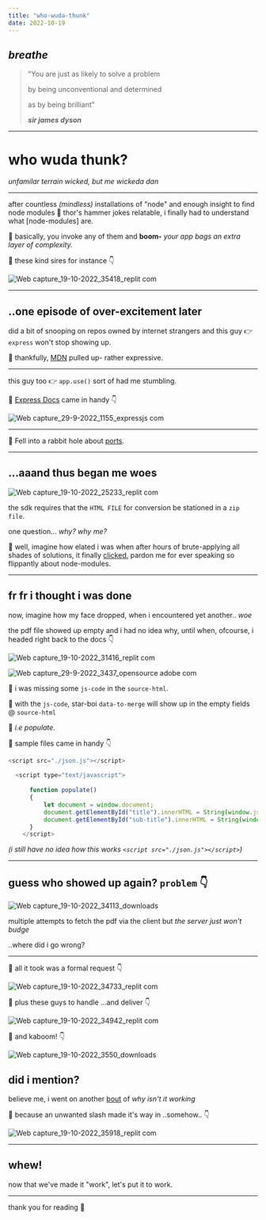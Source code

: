 ```yaml
---
title: "who-wuda-thunk"
date: 2022-10-19
---
```



## _breathe_ 
>"You are just as likely to solve a problem
>
>by being unconventional and determined
>
>as by being brilliant"
>  
>  _**sir james dyson**_

***

# who wuda thunk?

_unfamilar terrain wicked, but me wickeda dan_

***

after countless _(mindless)_ installations of "node" and enough
insight to find node modules 🤝 thor's hammer jokes relatable, i finally had to understand what [node-modules] are.

🧷 basically, you invoke any of them and **boom-** _your app bags an extra layer of complexity._

🧷 these kind sires for instance 👇


![Web capture_19-10-2022_35418_replit com](https://user-images.githubusercontent.com/67290908/196591069-3ae1b32a-2b16-49b3-9353-c78e02d2b660.jpeg)

***

## ..one episode of over-excitement later
did a bit of snooping on repos owned by internet strangers and this guy 👉 `express` won't stop showing up.

🧷 thankfully, [MDN](https://developer.mozilla.org/en-US/docs/Learn/Server-side/Express_Nodejs/Introduction) pulled up- rather expressive.

***

this guy too 👉 `app.use()` sort of had me stumbling.

🧷 [Express Docs](https://expressjs.com/en/4x/api.html#app.use) came in handy 👇

![Web capture_29-9-2022_1155_expressjs com](https://user-images.githubusercontent.com/67290908/196576558-6387e652-ea5b-41a9-8d54-ff33b11898c9.jpeg)

***

🧷 Fell into a rabbit hole about [ports](https://computer.howstuffworks.com/web-server8.html).

***

## ...aaand thus began me woes

![Web capture_19-10-2022_25233_replit com](https://user-images.githubusercontent.com/67290908/196579815-e118a3dd-52e0-4ae2-84cd-6630a239bbd8.jpeg)

the sdk requires that the `HTML FILE` for conversion be stationed in a `zip file`.

one question... _why? why me?_

🧷 well, imagine how elated i was when after hours of brute-applying all shades of solutions, it finally [clicked.](https://www.digitalocean.com/community/tutorials/how-to-work-with-zip-files-in-node-js#step-1-setting-up-the-project)
pardon me for ever speaking so flippantly about node-modules.

***

## fr fr i thought i was done
now, imagine how my face dropped, when i encountered yet another.. _woe_ 

the pdf file showed up empty and i had no idea why, until when, ofcourse, i headed right back to the docs 👇

![Web capture_19-10-2022_31416_replit com](https://user-images.githubusercontent.com/67290908/196582509-30ece3d7-5635-4f73-95c8-985d7a22386d.jpeg)


![Web capture_29-9-2022_3437_opensource adobe com](https://user-images.githubusercontent.com/67290908/196582947-73591f4b-aa86-4247-8cf4-4552c5ff6f3b.jpeg)

🧷 i was missing some `js-code` in the `source-html`. 

🧷 with the `js-code`, star-boi `data-to-merge` will show up in the empty fields @ `source-html`  

🧷 _i.e populate._

🧷 sample files came in handy 👇

```javascript
<script src="./json.js"></script>
  
  <script type="text/javascript">
    
      function populate()
      {
          let document = window.document;
          document.getElementById("title").innerHTML = String(window.json.title);
          document.getElementById("sub-title").innerHTML = String(window.json.sub_title);
      }
    </script>
  ```
  _(i still have no idea how this works `<script src="./json.js"></script>`)_
  
  ***
  
## guess who showed up again? `problem` 👇
  
  ![Web capture_19-10-2022_34113_downloads](https://user-images.githubusercontent.com/67290908/196586019-8efdf61b-0e74-412c-bd1b-b2d032899ff7.jpeg)
  
  
  multiple attempts to fetch the pdf via the client but _the server just won't budge_

  ..where did i go wrong?
  
  ***
  
  🧷 all it took was a formal request 👇
  
![Web capture_19-10-2022_34733_replit com](https://user-images.githubusercontent.com/67290908/196587043-c3963f14-b6e3-4ae7-8a3c-a0097af21983.jpeg)

 🧷 plus these guys to handle ...and deliver 👇

![Web capture_19-10-2022_34942_replit com](https://user-images.githubusercontent.com/67290908/196587168-5f486ab1-0777-49fd-94df-2cf021279188.jpeg)

  🧷 and kaboom! 👇
  
![Web capture_19-10-2022_3550_downloads](https://user-images.githubusercontent.com/67290908/196587612-acd679b4-2f1a-455f-938e-3892aa092665.jpeg)

## did i mention?

believe me, i went on another [bout](https://twitter.com/Rahmatuhu/status/1582191412048560128) of _why isn't it working_ 

 🧷 because an unwanted slash made it's way in ..somehow.. 👇

![Web capture_19-10-2022_35918_replit com](https://user-images.githubusercontent.com/67290908/196588251-afa1da99-46ce-406e-8283-6af9e4d5fdca.jpeg)

***

## whew!

now that we've made it "work", let's put it to work.

***

thank you for reading 🚀

